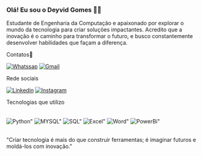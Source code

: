 ### Olá! Eu sou o Deyvid Gomes 🙋‍♂️
Estudante de Engenharia da Computação e apaixonado por explorar o mundo da tecnologia para criar soluções impactantes. Acredito que a inovação é o caminho para transformar o futuro, e busco constantemente desenvolver habilidades que façam a diferença.

Contatos📱

[![Whatssap](https://img.shields.io/badge/WhatsApp-25D366?style=for-the-badge&logo=whatsapp&logoColor=white)](https://wa.me/5521979697026)
[![Gmail](https://img.shields.io/badge/Gmail-D14836?style=for-the-badge&logo=gmail&logoColor=white)](mailto:deyvid.gomesalves@gmail.com?subject=Assunto%20do%20E-mail)

Rede sociais 

[![Linkedin](https://img.shields.io/badge/LinkedIn-0077B5?style=for-the-badge&logo=linkedin&logoColor=white)](https://www.linkedin.com/in/deyvid-gomes-alves-6018b8207/)
[![Instagram](https://img.shields.io/badge/Instagram-E4405F?style=for-the-badge&logo=instagram&logoColor=white)](https://www.instagram.com/deyvid.2004/)

Tecnologias que utilizo

<div style="display: inline_block"><br/>
<img align="center" alt=Python" src="https://img.shields.io/badge/Python-14354C?style=for-the-badge&logo=python&logoColor=white"/>
<img align="center" alt=MYSQL" src="https://img.shields.io/badge/MySQL-00000F?style=for-the-badge&logo=mysql&logoColor=white"/>
<img align="center" alt=SQL" src="https://img.shields.io/badge/SQL-563D7C?style=for-the-badge&logo=SQL&logoColor=white"/>
<img align="center" alt=Excel" src="https://img.shields.io/badge/Microsoft_Excel-217346?style=for-the-badge&logo=microsoft-excel&logoColor=white"/>
<img align="center" alt=Word" src="https://img.shields.io/badge/Microsoft_Word-2B579A?style=for-the-badge&logo=microsoft-word&logoColor=white"/>
<img align="center" alt=PowerBi" src="https://img.shields.io/badge/Microsoft_PowerBi-217346?style=for-the-badge&logo=microsoft-PowerBi&logoColor=white"/>
</div><br/>

"Criar tecnologia é mais do que construir ferramentas; é imaginar futuros e moldá-los com inovação."
